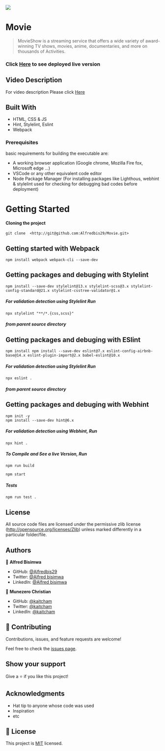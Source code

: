 ![](https://img.shields.io/badge/Microverse-blueviolet)

# Movie

>MovieShow is a streaming service that offers a wide variety of award-winning TV shows, movies, anime, documentaries, and more on thousands of Activities. 


### Click [Here](https://alfredbis29.github.io/Movie/) to see deployed live version

## Video Description

For video description Please click [Here](https://drive.google.com/file/d/1-jQL0bcFRZztz8CiPplbTZKgdweVCVmu/view?usp=sharing)

## Built With

- HTML, CSS & JS
- Hint, Stylelint, Eslint
- Webpack

### Prerequisites

basic requirements for building the executable are:

- A working browser application (Google chrome, Mozilla Fire fox, Microsoft edge ...)
- VSCode or any other equivalent code editor
- Node Package Manager (For installing packages like Lighthous, webhint & stylelint used for checking for debugging bad codes before deployment)

# Getting Started

#### Cloning the project

```
git clone  <http://git@github.com:Alfredbis29/Movie.git>
```

## Getting started with Webpack

```
npm install webpack webpack-cli --save-dev
```

## Getting packages and debuging with Stylelint

```
npm install --save-dev stylelint@13.x stylelint-scss@3.x stylelint-config-standard@21.x stylelint-csstree-validator@1.x
```

##### For validation detection using Stylelint Run

```
npx stylelint "**/*.{css,scss}"
```

##### from parent source directory

## Getting packages and debuging with ESlint

```
npm install npm install --save-dev eslint@7.x eslint-config-airbnb-base@14.x eslint-plugin-import@2.x babel-eslint@10.x
```

##### For validation detection using Stylelint Run

```
npx eslint .
```

##### from parent source directory

## Getting packages and debuging with Webhint

```
npm init -y
npm install --save-dev hint@6.x
```

##### For validation detection using Webhint, Run

```
npx hint .
```

##### To Compile and See a live Version,  Run
```
npm run build 
```
```
npm start
```
##### Tests

```
npm run test .
```
## License

All source code files are licensed under the permissive zlib license
(http://opensource.org/licenses/Zlib) unless marked differently in a particular folder/file.

## Authors

👤 **Alfred Bisimwa**

- GitHub: [@Alfredbis29](https://github.com/Alfredbis29/Movie)
- Twitter: [@Alfred bisimwa](https://twitter.com/AlfredBisimwa1)
- LinkedIn: [@Alfred bisimwa](https://www.linkedin.com/in/kalumuna-bisimwa-0501a81a8/)

👤 **Munezero Christian**

- GitHub: [@kaitcham](https://github.com/kaitcham)
- Twitter: [@kaitcham](https://twitter.com/kaitcham)
- LinkedIn: [@kaitcham](https://www.linkedin.com/in/kaitcham/)

## 🤝 Contributing

Contributions, issues, and feature requests are welcome!

Feel free to check the [issues page](../../issues/).

## Show your support

Give a ⭐️ if you like this project!

## Acknowledgments

- Hat tip to anyone whose code was used
- Inspiration
- etc

## 📝 License

This project is [MIT](./MIT.md) licensed.
